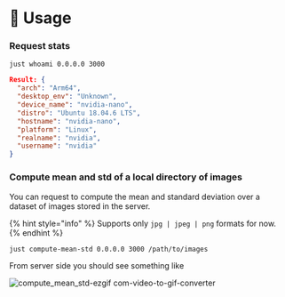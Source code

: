 # 💊 Usage

### Request stats

```
just whoami 0.0.0.0 3000
```

```json
Result: {
  "arch": "Arm64",
  "desktop_env": "Unknown",
  "device_name": "nvidia-nano",
  "distro": "Ubuntu 18.04.6 LTS",
  "hostname": "nvidia-nano",
  "platform": "Linux",
  "realname": "nvidia",
  "username": "nvidia"
}
```

### Compute mean and std of a local directory of images

You can request to compute the mean and standard deviation over a dataset of images stored in the server.&#x20;

{% hint style="info" %}
Supports only `jpg | jpeg | png`  formats for now.
{% endhint %}

```
just compute-mean-std 0.0.0.0 3000 /path/to/images
```

From server side you should see something like

![compute\_mean\_std-ezgif com-video-to-gif-converter](https://github.com/user-attachments/assets/22b35c6d-2a97-418c-a6f1-dbc131cf5bdb)
